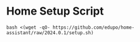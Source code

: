 # Home Setup Script

    bash <(wget -qO- https://github.com/edupo/home-assistant/raw/2024.0.1/setup.sh)
